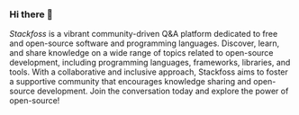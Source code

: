 ### Hi there 👋

*Stackfoss* is a vibrant community-driven Q&A platform dedicated to free and open-source software and programming languages. Discover, learn, and share knowledge on a wide range of topics related to open-source development, including programming languages, frameworks, libraries, and tools. With a collaborative and inclusive approach, Stackfoss aims to foster a supportive community that encourages knowledge sharing and open-source development. Join the conversation today and explore the power of open-source!
